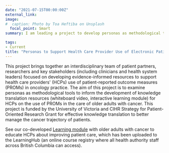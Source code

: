 ```yaml
---
date: "2021-07-15T00:00:00Z"
external_link: 
image:
#  caption: Photo by Toa Heftiba on Unsplash
  focal_point: Smart
summary: I am leading a project to develop personas as methodological tools to inform the development of knowledge translation resources for health care providers on the use of electronic patient-reported outcomes in the care of older adults with cancer. 

tags:
- Current
title: "Personas to Support Health Care Provider Use of Electronic Patient-Reported Outcomes in the Care of Older Adults with Cancer"
---
```


This project brings together an interdisciplinary team of patient partners, researchers and key stakeholders (including clinicians and health system leaders) focused on developing evidence-informed resources to support health care providers' (HCPs) use of  patient-reported outcome measures (PROMs) in oncology practice. The aim of this project is to examine personas as methodological tools to inform the development of knowledge translation resources (whiteboard video, interactive learning module) for HCPs on the use of PROMs in the care of older adults with cancer. This project is funded by the University of Victoria and CIHR Strategy for Patient-Oriented Research Grant for effective knowledge translation to better manage the cancer trajectory of patients. 

See our co-developed [Learning module](https://360.articulate.com/review/content/840682a3-f925-4e49-9aec-b085d18f6c8f/review) with older adults with cancer to educate HCPs about improving patient care, which has been uploaded to the LearningHub (an online course registry where all health authority staff across British Columbia can access). 
